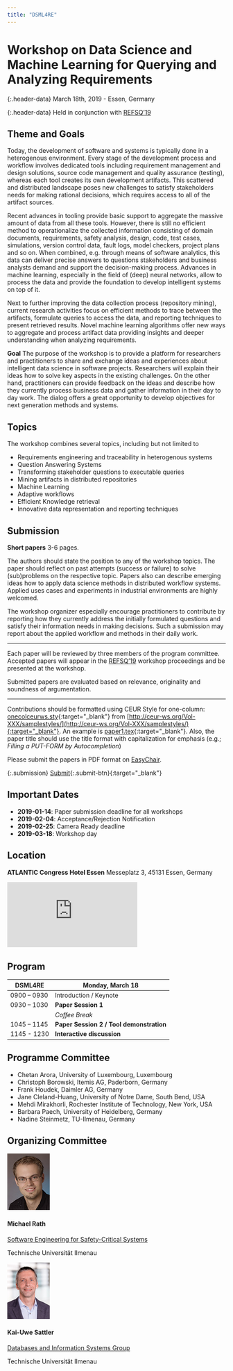 ```yaml
---
title: "DSML4RE"
---
```


# Workshop on Data Science and Machine Learning for Querying and Analyzing Requirements

{:.header-data}
March 18th, 2019 - Essen, Germany

{:.header-data}
Held in conjunction with [REFSQ’19](https://refsq.org/2019/welcome/)

## Theme and Goals

Today, the development of software and systems is typically done in a heterogenous environment. Every stage of the development process and workflow involves dedicated tools including requirement management and design solutions, source code management and quality assurance (testing), whereas each tool creates its own development artifacts. This scattered and distributed landscape poses new challenges to satisfy stakeholders needs for making rational decisions, which requires access to all of the artifact sources.

Recent advances in tooling provide basic support to aggregate the massive amount of data from all these tools. However, there is still no efficient method to operationalize the collected information consisting of domain documents, requirements, safety analysis, design, code, test cases, simulations, version control data, fault logs, model checkers, project plans and so on. When combined, e.g. through means of software analytics, this data can deliver precise answers to questions stakeholders and business analysts demand and support the decision-making process. Advances in machine learning, especially in the field of (deep) neural networks, allow to process the data and provide the foundation to develop intelligent systems on top of it.

Next to further improving the data collection process (repository mining), current research activities focus on efficient methods to trace between the artifacts, formulate queries to access the data, and reporting techniques to present retrieved results. Novel machine learning algorithms offer new ways to aggregate and process artifact data providing insights and deeper understanding when analyzing requirements.

**Goal** The purpose of the workshop is to provide a platform for researchers and practitioners to share and exchange ideas and experiences about intelligent data science in software projects. Researchers will explain their ideas how to solve key aspects in the existing challenges. On the other hand, practitioners can provide feedback on the ideas and describe how they currently process business data and gather information in their day to day work. The dialog offers a great opportunity to develop objectives for next generation methods and systems.

## Topics

The workshop combines several topics, including but not limited to

* Requirements engineering and traceability in heterogenous systems
* Question Answering Systems
* Transforming stakeholder questions to executable queries
* Mining artifacts in distributed repositories
* Machine Learning
* Adaptive workflows
* Efficient Knowledge retrieval
* Innovative data representation and reporting techniques

## Submission

**Short papers** 3-6 pages.

The authors should state the position to any of the workshop topics. The paper should reflect on past attempts (success or failure) to solve (sub)problems on the respective topic. Papers also can describe emerging ideas how to apply data science methods in distributed workflow systems. Applied uses cases and experiments in industrial environments are highly welcomed.

The workshop organizer especially encourage practitioners to contribute by reporting how they currently address the initially formulated questions and satisfy their information needs in making decisions. Such a submission may report about the applied workflow and methods in their daily work.

---

Each paper will be reviewed by three members of the program committee. Accepted papers will appear in the [REFSQ’19](https://refsq.org/2019/welcome/) workshop proceedings and be presented at the workshop.

Submitted papers are evaluated based on relevance, originality and soundness of argumentation.

---

Contributions should be formatted using CEUR Style for one-column: [onecolceurws.sty](http://ceur-ws.org/Vol-XXX/samplestyles/onecolceurws.sty){:target="_blank"} from [http://ceur-ws.org/Vol-XXX/samplestyles/](http://ceur-ws.org/Vol-XXX/samplestyles/){:target="_blank"}.
An example is [paper1.tex](http://ceur-ws.org/Vol-XXX/samplestyles/paper1.tex){:target="_blank"}. Also, the paper title should use the title format with capitalization for emphasis (e.g.; *Filling a PUT-FORM by Autocompletion*)

Please submit the papers in PDF format on [EasyChair](https://easychair.org/conferences/?conf=dsml4re).

{:.submission}
[Submit](https://easychair.org/conferences/?conf=dsml4re){:.submit-btn}{:target="_blank"}

## Important Dates

* **2019-01-14**: Paper submission deadline for all workshops
* **2019-02-04**: Acceptance/Rejection Notification
* **2019-02-25**: Camera Ready deadline
* **2019-03-18**: Workshop day

## Location

**ATLANTIC Congress Hotel Essen** Messeplatz 3, 45131 Essen, Germany

<iframe class="location-frame" src="https://www.google.com/maps/embed?pb=!1m18!1m12!1m3!1d5814.536889603053!2d6.997335531202104!3d51.43162961984177!2m3!1f0!2f0!3f0!3m2!1i1024!2i768!4f13.1!3m3!1m2!1s0x47b8c3264560cf71%3A0x37cb3e21e867800e!2sATLANTIC+Congress+Hotel+Essen!5e0!3m2!1sen!2sus!4v1541109304321" frameborder="0" allowfullscreen></iframe>

## Program

| DSML4RE | Monday, March 18 |
|---|---|
|0900 – 0930| Introduction / Keynote |
|0930 – 1030| **Paper Session 1** |
| | *Coffee Break* |
|1045 – 1145| **Paper Session 2 / Tool demonstration**  |
|1145 - 1230 | **Interactive discussion**|

## Programme Committee

* Chetan Arora, University of Luxembourg, Luxembourg
* Christoph Borowski, Itemis AG, Paderborn, Germany
* Frank Houdek, Daimler AG, Germany
* Jane Cleland-Huang, University of Notre Dame, South Bend, USA
* Mehdi Mirakhorli, Rochester Institute of Technology, New York, USA
* Barbara Paech, University of Heidelberg, Germany
* Nadine Steinmetz, TU-Ilmenau, Germany

## Organizing Committee

<div class="organizer">
    <img src="img/michael.jpg">
    <h4>Michael Rath</h4>
    <p>
    <script type="text/javascript">
        gen_mail_to_link('michael.rath', 'tu-ilmenau.de', 'Contact Michael');
    </script>
    </p>
    <p class="narrow"><a href="https://www.tu-ilmenau.de/en/secsy/">Software Engineering for Safety-Critical Systems</a></p>
    <p class="narrow">Technische Universit&auml;t Ilmenau</p>
</div>

<div class="organizer">
    <img src="img/kai.png">
    <h4>Kai-Uwe Sattler</h4>
    <p>
        <script type="text/javascript">
            gen_mail_to_link('kus', 'tu-ilmenau.de', 'Contact Kai');
        </script>
    </p>
    <p class="narrow"><a href="https://www.tu-ilmenau.de/en/dbis/">Databases and Information Systems Group</a></p>
    <p class="narrow">Technische Universit&auml;t Ilmenau</p>
</div>
